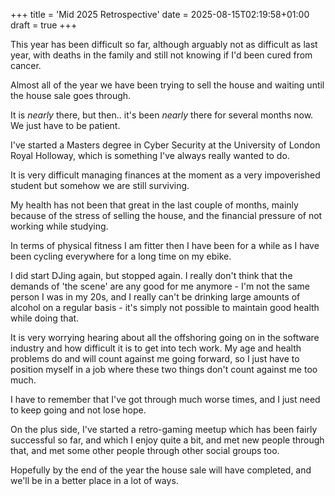 +++
title = 'Mid 2025 Retrospective'
date = 2025-08-15T02:19:58+01:00
draft = true
+++

This year has been difficult so far, although arguably not as difficult as last year, with deaths in the family and still not knowing if I'd been cured from cancer.

Almost all of the year we have been trying to sell the house and waiting until the house sale goes through.

It is *nearly* there, but then.. it's been *nearly* there for several months now. We just have to be patient.

I've started a Masters degree in Cyber Security at the University of London Royal Holloway, which is something I've always really wanted to do.

It is very difficult managing finances at the moment as a very impoverished student but somehow we are still surviving.

My health has not been that great in the last couple of months, mainly because of the stress of selling the house, and the financial pressure of not working while studying.

In terms of physical fitness I am fitter then I have been for a while as I have been cycling everywhere for a long time on my ebike.

I did start DJing again, but stopped again. I really don't think that the demands of 'the scene' are any good for me anymore - I'm not the same person I was in my 20s, and I really can't be drinking large amounts of alcohol on a regular basis - it's simply not possible to maintain good health while doing that.

It is very worrying hearing about all the offshoring going on in the software industry and how difficult it is to get into tech work. My age and health problems do and will count against me going forward, so I just have to position myself in a job where these two things don't count against me too much.

I have to remember that I've got through much worse times, and I just need to keep going and not lose hope.

On the plus side, I've started a retro-gaming meetup which has been fairly successful so far, and which I enjoy quite a bit, and met new people through that, and met some other people through other social groups too.

Hopefully by the end of the year the house sale will have completed, and we'll be in a better place in a lot of ways.


